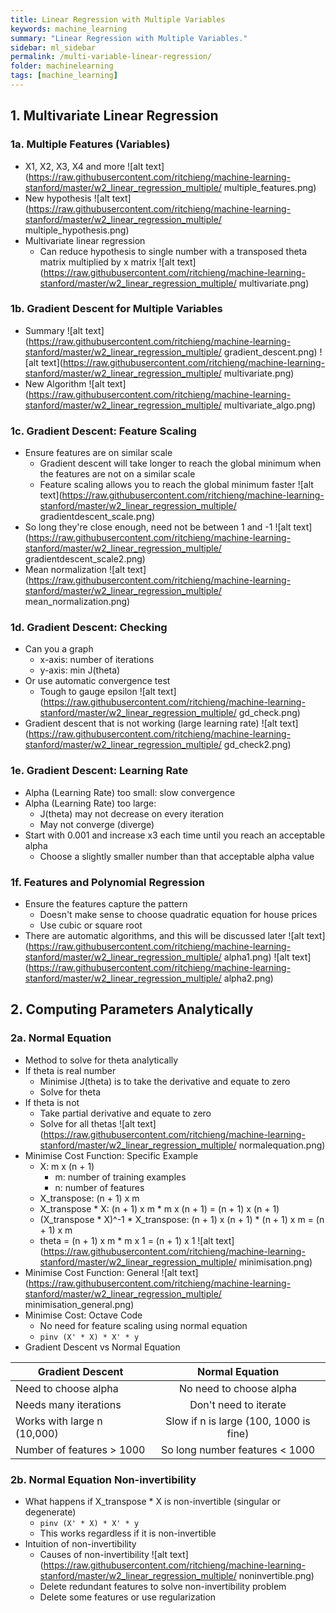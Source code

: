 ```yaml
---
title: Linear Regression with Multiple Variables
keywords: machine_learning
summary: "Linear Regression with Multiple Variables."
sidebar: ml_sidebar
permalink: /multi-variable-linear-regression/
folder: machinelearning
tags: [machine_learning]
---
```


## 1. Multivariate Linear Regression

### 1a. Multiple Features (Variables)
- X1, X2, X3, X4 and more
![alt text](https://raw.githubusercontent.com/ritchieng/machine-learning-stanford/master/w2_linear_regression_multiple/
multiple_features.png)
- New hypothesis
![alt text](https://raw.githubusercontent.com/ritchieng/machine-learning-stanford/master/w2_linear_regression_multiple/
multiple_hypothesis.png)
- Multivariate linear regression
    - Can reduce hypothesis to single number with a transposed theta matrix multiplied by x matrix
![alt text](https://raw.githubusercontent.com/ritchieng/machine-learning-stanford/master/w2_linear_regression_multiple/
multivariate.png)

### 1b. Gradient Descent for Multiple Variables
- Summary
![alt text](https://raw.githubusercontent.com/ritchieng/machine-learning-stanford/master/w2_linear_regression_multiple/
gradient_descent.png)
![alt text](https://raw.githubusercontent.com/ritchieng/machine-learning-stanford/master/w2_linear_regression_multiple/
multivariate.png)
- New Algorithm
![alt text](https://raw.githubusercontent.com/ritchieng/machine-learning-stanford/master/w2_linear_regression_multiple/
multivariate_algo.png)

### 1c. Gradient Descent: Feature Scaling
- Ensure features are on similar scale
    - Gradient descent will take longer to reach the global minimum when the features are not on a similar scale
    - Feature scaling allows you to reach the global minimum faster
![alt text](https://raw.githubusercontent.com/ritchieng/machine-learning-stanford/master/w2_linear_regression_multiple/
gradientdescent_scale.png)
- So long they're close enough, need not be between 1 and -1
![alt text](https://raw.githubusercontent.com/ritchieng/machine-learning-stanford/master/w2_linear_regression_multiple/
gradientdescent_scale2.png)
- Mean normalization
![alt text](https://raw.githubusercontent.com/ritchieng/machine-learning-stanford/master/w2_linear_regression_multiple/
mean_normalization.png)

### 1d. Gradient Descent: Checking
- Can you a graph
    - x-axis: number of iterations
    - y-axis: min J(theta)
- Or use automatic convergence test
    - Tough to gauge epsilon
![alt text](https://raw.githubusercontent.com/ritchieng/machine-learning-stanford/master/w2_linear_regression_multiple/
gd_check.png)
- Gradient descent that is not working (large learning rate)
![alt text](https://raw.githubusercontent.com/ritchieng/machine-learning-stanford/master/w2_linear_regression_multiple/
gd_check2.png)

### 1e. Gradient Descent: Learning Rate
- Alpha (Learning Rate) too small: slow convergence
- Alpha (Learning Rate) too large:
    - J(theta) may not decrease on every iteration
    - May not converge (diverge)
- Start with 0.001 and increase x3 each time until you reach an acceptable alpha
    - Choose a slightly smaller number than that acceptable alpha value

### 1f. Features and Polynomial Regression
- Ensure the features capture the pattern
    - Doesn't make sense to choose quadratic equation for house prices
    - Use cubic or square root
- There are automatic algorithms, and this will be discussed later
![alt text](https://raw.githubusercontent.com/ritchieng/machine-learning-stanford/master/w2_linear_regression_multiple/
alpha1.png)
![alt text](https://raw.githubusercontent.com/ritchieng/machine-learning-stanford/master/w2_linear_regression_multiple/
alpha2.png)


## 2. Computing Parameters Analytically

### 2a. Normal Equation
- Method to solve for theta analytically
- If theta is real number
    - Minimise J(theta) is to take the derivative and equate to zero
    - Solve for theta
- If theta is not
    - Take partial derivative and equate to zero
    - Solve for all thetas
![alt text](https://raw.githubusercontent.com/ritchieng/machine-learning-stanford/master/w2_linear_regression_multiple/
normalequation.png)
- Minimise Cost Function: Specific Example
    - X: m x (n + 1)
        - m: number of training examples
        - n: number of features
    - X_transpose: (n + 1) x m
    - X_transpose * X:  (n + 1) x m * m x (n + 1) = (n + 1) x (n + 1)
    - (X_transpose * X)^-1 * X_transpose: (n + 1) x (n + 1) * (n + 1) x m = (n + 1) x m
    - theta = (n + 1) x m * m x 1 = (n + 1) x 1
![alt text](https://raw.githubusercontent.com/ritchieng/machine-learning-stanford/master/w2_linear_regression_multiple/
minimisation.png)
- Minimise Cost Function: General
![alt text](https://raw.githubusercontent.com/ritchieng/machine-learning-stanford/master/w2_linear_regression_multiple/
minimisation_general.png)
- Minimise Cost: Octave Code
    - No need for feature scaling using normal equation
    - ``pinv (X' * X) * X' * y``
- Gradient Descent vs Normal Equation

| Gradient Descent        | Normal Equation           |
| ------------- |:-------------:|
| Need to choose alpha     | No need to choose alpha |
| Needs many iterations      | Don't need to iterate      |
| Works with large n (10,000)| Slow if n is large (100, 1000 is fine)      |
| Number of features > 1000 | So long number features < 1000      |

### 2b. Normal Equation Non-invertibility
- What happens if X_transpose * X is non-invertible (singular or degenerate)
    - ``pinv (X' * X) * X' * y``
    - This works regardless if it is non-invertible
- Intuition of non-invertibility
    - Causes of non-invertibility
![alt text](https://raw.githubusercontent.com/ritchieng/machine-learning-stanford/master/w2_linear_regression_multiple/
noninvertible.png)
    - Delete redundant features to solve non-invertibility problem
    - Delete some features or use regularization
